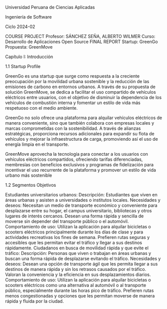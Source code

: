 Universidad Peruana de Ciencias Aplicadas

Ingeniería de Software

Ciclo 2024-02

COURSE PROJECT
Profesor: SÁNCHEZ SEÑA, ALBERTO WILMER
Curso: Desarrollo de Aplicaciones Open Source
FINAL REPORT
Startup: GreenGo
Propuesta: GreenMove

Capítulo I: Introducción

1.1 Startup Profile

GreenGo es una startup que surge como respuesta a la creciente preocupación por la movilidad urbana sostenible y la reducción de las emisiones de carbono en entornos urbanos. A través de su propuesta de solución GreenMove, se dedica a facilitar el uso compartido de vehículos eléctricos entre usuarios, con el objetivo de disminuir la dependencia de los vehículos de combustión interna y fomentar un estilo de vida más respetuoso con el medio ambiente.

GreenGo no solo ofrece una plataforma para alquilar vehículos eléctricos de manera conveniente, sino que también colabora con empresas locales y marcas comprometidas con la sostenibilidad. A través de alianzas estratégicas, proporciona recursos adicionales para expandir su flota de vehículos y mejorar la infraestructura de carga, promoviendo así el uso de energía limpia en el transporte.

GreenMove aprovecha la tecnología para conectar a los usuarios con vehículos eléctricos compartidos, ofreciendo tarifas diferenciadas, membresías con beneficios exclusivos y programas de fidelización para incentivar el uso recurrente de la plataforma y promover un estilo de vida urbano más sostenible

1.2 Segmentos Objetivos

Estudiantes universitarios urbanos:
Descripción: Estudiantes que viven en áreas urbanas y asisten a universidades o institutos locales.
Necesidades y deseos: Necesitan un medio de transporte económico y conveniente para desplazarse entre su hogar, el campus universitario, bibliotecas y otros lugares de interés cercanos. Desean una forma rápida y sencilla de moverse sin depender del transporte público o el automóvil.
Comportamiento de uso: Utilizan la aplicación para alquilar bicicletas o scooters eléctricos principalmente durante los días de clase y para actividades recreativas los fines de semana. Prefieren rutas seguras y accesibles que les permitan evitar el tráfico y llegar a sus destinos rápidamente. Ciudadanos en busca de movilidad rápida y que evite el tráfico:
Descripción: Personas que viven o trabajan en áreas urbanas y buscan una forma rápida de desplazarse evitando el tráfico.
Necesidades y deseos: Desean una opción de transporte ágil que les permita llegar a sus destinos de manera rápida y sin los retrasos causados por el tráfico. Valoran la conveniencia y la eficiencia en sus desplazamientos diarios.
Comportamiento de uso: Utilizan la aplicación para alquilar bicicletas o scooters eléctricos como una alternativa al automóvil o al transporte público, especialmente durante las horas pico de tráfico. Prefieren rutas menos congestionadas y opciones que les permitan moverse de manera rápida y fluida por la ciudad.
